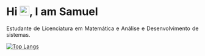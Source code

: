 <h1 align = "justify"> Hi <img src="https://media.giphy.com/media/hvRJCLFzcasrR4ia7z/giphy.gif" width="25px">, I am Samuel </h1>
 <p align = "justify">Estudante de Licenciatura em Matemática e Análise e Desenvolvimento de sistemas. </p>
 
 

[![Top Langs](https://github-readme-stats.vercel.app/api/top-langs/?username=freitassp&layout=compact)](https://github.com/freitassp/github-readme-stats)

